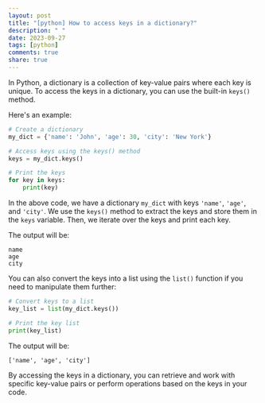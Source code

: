```yaml
---
layout: post
title: "[python] How to access keys in a dictionary?"
description: " "
date: 2023-09-27
tags: [python]
comments: true
share: true
---
```


In Python, a dictionary is a collection of key-value pairs where each key is unique. To access the keys in a dictionary, you can use the built-in `keys()` method.

Here's an example:

```python
# Create a dictionary
my_dict = {'name': 'John', 'age': 30, 'city': 'New York'}

# Access keys using the keys() method
keys = my_dict.keys()

# Print the keys
for key in keys:
    print(key)
```

In the above code, we have a dictionary `my_dict` with keys `'name'`, `'age'`, and `'city'`. We use the `keys()` method to extract the keys and store them in the `keys` variable. Then, we iterate over the keys and print each key.

The output will be:

```
name
age
city
```

You can also convert the keys into a list using the `list()` function if you need to manipulate them further:

```python
# Convert keys to a list
key_list = list(my_dict.keys())

# Print the key list
print(key_list)
```

The output will be:

```
['name', 'age', 'city']
```

By accessing the keys in a dictionary, you can retrieve and work with specific key-value pairs or perform operations based on the keys in your code.